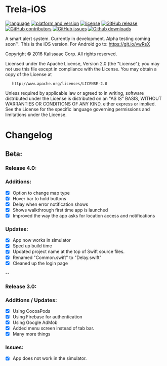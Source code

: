 # Trela-iOS
[![language](https://img.shields.io/badge/language-swift-orange.svg)](https://github.com/Kalissaac/Trela-iOS)
[![platform and version](https://img.shields.io/badge/ios-8.1%20and%20greater-lightgrey.svg)](https://github.com/Kalissaac/Trela-iOS)
[![license](https://img.shields.io/github/license/Kalissaac/Trela-iOS.svg?maxAge=2592000)](https://github.com/Kalissaac/Trela-iOS/blob/master/LICENSE.md)
[![GitHub release](https://img.shields.io/github/release/Kalissaac/Trela-iOS.svg?maxAge=2592000)](https://github.com/Kalissaac/Trela-iOS/releases)
[![GitHub contributors](https://img.shields.io/github/contributors/Kalissaac/Trela-iOS.svg)](https://github.com/Kalissaac/Trela-iOS/graphs/contributors)
[![GitHub issues](https://img.shields.io/github/issues/Kalissaac/Trela-iOS.svg?maxAge=2592000)](https://github.com/Kalissaac/Trela-iOS/issues)
[![Github downloads](https://img.shields.io/github/downloads/Kalissaac/Trela-iOS/total.svg?maxAge=2592000)](https://github.com/Kalissaac/Trela-iOS/releases)

A smart alert system. Currently in development. Alpha testing coming soon™️. This is the iOS version. For Android go to: https://git.io/vwRsX


Copyright © 2016 Kalissaac Corp. All rights reserved.

   Licensed under the Apache License, Version 2.0 (the "License");
   you may not use this file except in compliance with the License.
   You may obtain a copy of the License at

       http://www.apache.org/licenses/LICENSE-2.0

   Unless required by applicable law or agreed to in writing, software
   distributed under the License is distributed on an "AS IS" BASIS,
   WITHOUT WARRANTIES OR CONDITIONS OF ANY KIND, either express or implied.
   See the License for the specific language governing permissions and
   limitations under the License.

# Changelog

## Beta:

### Release 4.0:

### Additions:
- [x] Option to change map type
- [x] Hover bar to hold buttons
- [x] Delay when error notification shows
- [x] Shows walkthrough first time app is launched
- [x] Improved the way the app asks for location access and notifications

### Updates:
- [x] App now works in simulator
- [x] Sped up build time
- [x] Updated project name at the top of Swift source files.
- [x] Renamed "Common.swift" to "Delay.swift"
- [x] Cleaned up the login page

--

### Release 3.0:

### Additions / Updates:
- [x] Using CocoaPods
- [x] Using Firebase for authentication
- [x] Using Google AdMob
- [x] Added menu screen instead of tab bar.
- [x] Many more things
### Issues:
- [x] App does not work in the simulator.
